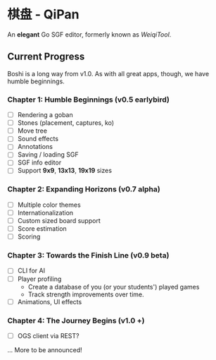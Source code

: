 # 棋盘 - QiPan
An **elegant** Go SGF editor, formerly known as _WeiqiTool_.

## Current Progress
Boshi is a long way from v1.0.
As with all great apps, though, we have humble beginnings.

### Chapter 1: Humble Beginnings (v0.5 earlybird)
- [ ] Rendering a goban
- [ ] Stones (placement, captures, ko)
- [ ] Move tree
- [ ] Sound effects
- [ ] Annotations
- [ ] Saving / loading SGF
- [ ] SGF info editor
- [ ] Support **9x9**, **13x13**, **19x19** sizes

### Chapter 2: Expanding Horizons (v0.7 alpha)
- [ ] Multiple color themes
- [ ] Internationalization
- [ ] Custom sized board support
- [ ] Score estimation
- [ ] Scoring

### Chapter 3: Towards the Finish Line (v0.9 beta)
- [ ] CLI for AI
- [ ] Player profiling
    - Create a database of you (or your students') played games
    - Track strength improvements over time.
- [ ] Animations, UI effects

### Chapter 4: The Journey Begins (v1.0 +)
- [ ] OGS client via REST?

... More to be announced!